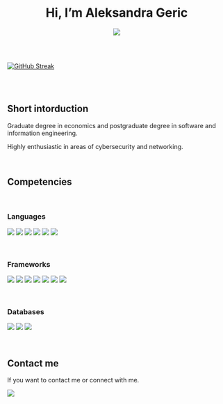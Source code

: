 <h1 align="center">Hi, I’m Aleksandra Geric </h1> 
<a href="https://linkedin.com/in/ageric"><p align="center"><img src="https://img.shields.io/badge/LinkedIn-0077B5?style=for-the-badge&logo=linkedin&logoColor=white" /></p></a>

<br />
<br />

[![GitHub Streak](https://streak-stats.demolab.com?user=gericx&theme=dark&exclude_days=Sun)](https://git.io/streak-stats)

<br />
<br />

<h2>Short intorduction</h2>
 
<p>Graduate degree in economics and postgraduate degree in software and information engineering.</p>
<p></p>Highly enthusiastic in areas of cybersecurity and networking.</p>
 

 <br />

<h2>Competencies</h2>

<br />

<h3>Languages</h3>

<img src="https://img.shields.io/badge/HTML5-E34F26?style=for-the-badge&logo=html5&logoColor=white" /> <img src="https://img.shields.io/badge/CSS3-1572B6?style=for-the-badge&logo=css3&logoColor=white" /> 
<img src="https://img.shields.io/badge/JavaScript-323330?style=for-the-badge&logo=javascript&logoColor=F7DF1E" /> <img src="https://img.shields.io/badge/TypeScript-007ACC?style=for-the-badge&logo=typescript&logoColor=white" />
<img src="https://img.shields.io/badge/PHP-777BB4?style=for-the-badge&logo=php&logoColor=white" /> <img src="https://img.shields.io/badge/Python-FFD43B?style=for-the-badge&logo=python&logoColor=blue" />

<br />

<h3>Frameworks</h3>

<img src="https://img.shields.io/badge/Node%20js-339933?style=for-the-badge&logo=nodedotjs&logoColor=white" /> <img src="https://img.shields.io/badge/Express%20js-000000?style=for-the-badge&logo=express&logoColor=white" />
<img src="https://img.shields.io/badge/next%20js-000000?style=for-the-badge&logo=nextdotjs&logoColor=white"> <img src="https://img.shields.io/badge/Tailwind_CSS-38B2AC?style=for-the-badge&logo=tailwind-css&logoColor=white" />
<img src="https://img.shields.io/badge/Selenium-43B02A?style=for-the-badge&logo=Selenium&logoColor=white" /> <img src="https://img.shields.io/badge/Laravel-FF2D20?style=for-the-badge&logo=laravel&logoColor=white" />
<img src="https://img.shields.io/badge/Symfony-000000?style=for-the-badge&logo=Symfony&logoColor=white" />

<br />

<h3>Databases</h3>

<img src="https://img.shields.io/badge/MySQL-005C84?style=for-the-badge&logo=mysql&logoColor=white" /> <img src="https://img.shields.io/badge/MariaDB-003545?style=for-the-badge&logo=mariadb&logoColor=white" />
<img src="https://img.shields.io/badge/MongoDB-4EA94B?style=for-the-badge&logo=mongodb&logoColor=white" /> 

<br /> 


 
<h2>Contact me</h3>
<p>If you want to contact me or connect with me.</p>
<a href="https://discordapp.com/users/999646644456935475"><img src="https://img.shields.io/badge/Discord-5865F2?style=for-the-badge&logo=discord&logoColor=white" /></a>
 

<!---
gericx/gericx is a ✨ special ✨ repository because its `README.md` (this file) appears on your GitHub profile.
You can click the Preview link to take a look at your changes.
--->
